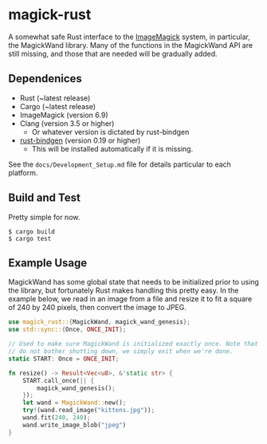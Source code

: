 # magick-rust

A somewhat safe Rust interface to the [ImageMagick](http://www.imagemagick.org/) system, in particular, the MagickWand library. Many of the functions in the MagickWand API are still missing, and those that are needed will be gradually added.

## Dependenices

* Rust (~latest release)
* Cargo (~latest release)
* ImageMagick (version 6.9)
* Clang (version 3.5 or higher)
    - Or whatever version is dictated by rust-bindgen
* [rust-bindgen](https://github.com/Yamakaky/rust-bindgen) (version 0.19 or higher)
    - This will be installed automatically if it is missing.

See the `docs/Development_Setup.md` file for details particular to each platform.

## Build and Test

Pretty simple for now.

```
$ cargo build
$ cargo test
```

## Example Usage

MagickWand has some global state that needs to be initialized prior to using the library, but fortunately Rust makes handling this pretty easy. In the example below, we read in an image from a file and resize it to fit a square of 240 by 240 pixels, then convert the image to JPEG.

```rust
use magick_rust::{MagickWand, magick_wand_genesis};
use std::sync::{Once, ONCE_INIT};

// Used to make sure MagickWand is initialized exactly once. Note that we
// do not bother shutting down, we simply exit when we're done.
static START: Once = ONCE_INIT;

fn resize() -> Result<Vec<u8>, &'static str> {
    START.call_once(|| {
        magick_wand_genesis();
    });
    let wand = MagickWand::new();
    try!(wand.read_image("kittens.jpg"));
    wand.fit(240, 240);
    wand.write_image_blob("jpeg")
}
```
